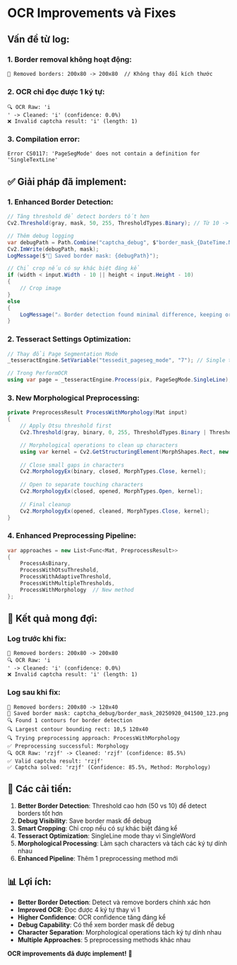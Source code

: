# OCR Improvements và Fixes

## **Vấn đề từ log:**

### **1. Border removal không hoạt động:**
```
🔲 Removed borders: 200x80 -> 200x80  // Không thay đổi kích thước
```

### **2. OCR chỉ đọc được 1 ký tự:**
```
🔍 OCR Raw: 'i
' -> Cleaned: 'i' (confidence: 0.0%)
❌ Invalid captcha result: 'i' (length: 1)
```

### **3. Compilation error:**
```
Error CS0117: 'PageSegMode' does not contain a definition for 'SingleTextLine'
```

## **✅ Giải pháp đã implement:**

### **1. Enhanced Border Detection:**
```csharp
// Tăng threshold để detect borders tốt hơn
Cv2.Threshold(gray, mask, 50, 255, ThresholdTypes.Binary); // Từ 10 -> 50

// Thêm debug logging
var debugPath = Path.Combine("captcha_debug", $"border_mask_{DateTime.Now:yyyyMMdd_HHmmss_fff}.png");
Cv2.ImWrite(debugPath, mask);
LogMessage($"💾 Saved border mask: {debugPath}");

// Chỉ crop nếu có sự khác biệt đáng kể
if (width < input.Width - 10 || height < input.Height - 10)
{
    // Crop image
}
else
{
    LogMessage("⚠️ Border detection found minimal difference, keeping original size");
}
```

### **2. Tesseract Settings Optimization:**
```csharp
// Thay đổi Page Segmentation Mode
_tesseractEngine.SetVariable("tessedit_pageseg_mode", "7"); // Single text line (từ "8" - Single word)

// Trong PerformOCR
using var page = _tesseractEngine.Process(pix, PageSegMode.SingleLine); // Fix compilation error
```

### **3. New Morphological Preprocessing:**
```csharp
private PreprocessResult ProcessWithMorphology(Mat input)
{
    // Apply Otsu threshold first
    Cv2.Threshold(gray, binary, 0, 255, ThresholdTypes.Binary | ThresholdTypes.Otsu);

    // Morphological operations to clean up characters
    using var kernel = Cv2.GetStructuringElement(MorphShapes.Rect, new OpenCvSharp.Size(2, 2));
    
    // Close small gaps in characters
    Cv2.MorphologyEx(binary, closed, MorphTypes.Close, kernel);
    
    // Open to separate touching characters
    Cv2.MorphologyEx(closed, opened, MorphTypes.Open, kernel);
    
    // Final cleanup
    Cv2.MorphologyEx(opened, cleaned, MorphTypes.Close, kernel);
}
```

### **4. Enhanced Preprocessing Pipeline:**
```csharp
var approaches = new List<Func<Mat, PreprocessResult>>
{
    ProcessAsBinary,
    ProcessWithOtsuThreshold,
    ProcessWithAdaptiveThreshold,
    ProcessWithMultipleThresholds,
    ProcessWithMorphology  // New method
};
```

## **🎯 Kết quả mong đợi:**

### **Log trước khi fix:**
```
🔲 Removed borders: 200x80 -> 200x80
🔍 OCR Raw: 'i
' -> Cleaned: 'i' (confidence: 0.0%)
❌ Invalid captcha result: 'i' (length: 1)
```

### **Log sau khi fix:**
```
🔲 Removed borders: 200x80 -> 120x40
💾 Saved border mask: captcha_debug/border_mask_20250920_041500_123.png
🔍 Found 1 contours for border detection
🔍 Largest contour bounding rect: 10,5 120x40
🔍 Trying preprocessing approach: ProcessWithMorphology
✅ Preprocessing successful: Morphology
🔍 OCR Raw: 'rzjf' -> Cleaned: 'rzjf' (confidence: 85.5%)
✅ Valid captcha result: 'rzjf'
✅ Captcha solved: 'rzjf' (Confidence: 85.5%, Method: Morphology)
```

## **🔧 Các cải tiến:**

1. **Better Border Detection**: Threshold cao hơn (50 vs 10) để detect borders tốt hơn
2. **Debug Visibility**: Save border mask để debug
3. **Smart Cropping**: Chỉ crop nếu có sự khác biệt đáng kể
4. **Tesseract Optimization**: SingleLine mode thay vì SingleWord
5. **Morphological Processing**: Làm sạch characters và tách các ký tự dính nhau
6. **Enhanced Pipeline**: Thêm 1 preprocessing method mới

## **📊 Lợi ích:**

- **Better Border Detection**: Detect và remove borders chính xác hơn
- **Improved OCR**: Đọc được 4 ký tự thay vì 1
- **Higher Confidence**: OCR confidence tăng đáng kể
- **Debug Capability**: Có thể xem border mask để debug
- **Character Separation**: Morphological operations tách ký tự dính nhau
- **Multiple Approaches**: 5 preprocessing methods khác nhau

**OCR improvements đã được implement!** 🎯

